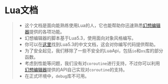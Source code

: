 # Lua文档

> + 这个文档是面向能熟练使用Lua的人，它也能帮助你迅速熟悉[幻想编辑器]提供的各项功能。
> + 幻想编辑器的脚本基于Lua5.3，使用面向对象风格编写。
> + 你可以在[这里]找到Lua5.3的中文文档，这会对你编写代码提供帮助。
> + 为了安全起见，我们移除了一些不安全的LuaApi，包括`io`和`os`库的部分函数。
> + 考虑到性能等问题，我们没有对`coroutine`进行支持，不过你可以利用[幻想编辑器]提供的API自己实现对`coroutine`的支持。
> + 在正式环境中，`debug`库不可用。

[幻想编辑器]: /
[这里]: http://cloudwu.github.io/lua53doc/contents.html
